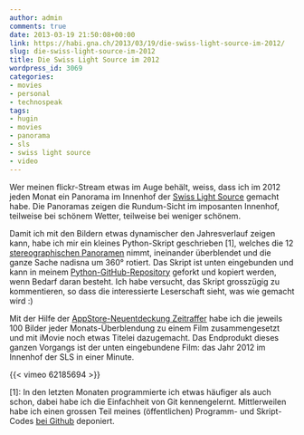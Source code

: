 ```yaml
---
author: admin
comments: true
date: 2013-03-19 21:50:08+00:00
link: https://habi.gna.ch/2013/03/19/die-swiss-light-source-im-2012/
slug: die-swiss-light-source-im-2012
title: Die Swiss Light Source im 2012
wordpress_id: 3069
categories:
- movies
- personal
- technospeak
tags:
- hugin
- movies
- panorama
- sls
- swiss light source
- video
---
```


Wer meinen flickr-Stream etwas im Auge behält, weiss, dass ich im 2012 jeden Monat ein Panorama im Innenhof der [Swiss Light Source](http://www.psi.ch/sls/) gemacht habe.
Die Panoramas zeigen die Rundum-Sicht im imposanten Innenhof, teilweise bei schönem Wetter, teilweise bei weniger schönem.

Damit ich mit den Bildern etwas dynamischer den Jahresverlauf zeigen kann, habe ich mir ein kleines Python-Skript geschrieben [1], welches die 12 [stereographischen Panoramen](http://en.wikipedia.org/wiki/Stereographic_projection) nimmt, ineinander überblendet und die ganze Sache nadisna um 360° rotiert.
Das Skript ist unten eingebunden und kann in meinem [Python-GitHub-Repository](https://github.com/habi/python) geforkt und kopiert werden, wenn Bedarf daran besteht.
Ich habe versucht, das Skript grosszügig zu kommentieren, so dass die interessierte Leserschaft sieht, was wie gemacht wird :)

<script src="http://gist-it.appspot.com/github/habi/python/blob/master/blendit.py?slice=11:"></script>

Mit der Hilfe der [AppStore-Neuentdeckung Zeitraffer](https://itun.es/ch/KabiI.m) habe ich die jeweils 100 Bilder jeder Monats-Überblendung zu einem Film zusammengesetzt und mit iMovie noch etwas Titelei dazugemacht.
Das Endprodukt dieses ganzen Vorgangs ist der unten eingebundene Film: das Jahr 2012 im Innenhof der SLS in einer Minute.

{{< vimeo 62185694 >}}

[1]: In den letzten Monaten programmierte ich etwas häufiger als auch schon, dabei habe ich die Einfachheit von Git kennengelernt. Mittlerweilen habe ich einen grossen Teil meines (öffentlichen) Programm- und Skript-Codes [bei Github](https://github.com/habi) deponiert.
